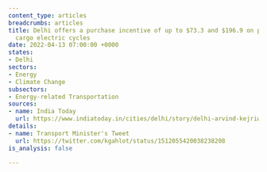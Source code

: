 ```yaml
---
content_type: articles
breadcrumbs: articles
title: Delhi offers a purchase incentive of up to $73.3 and $196.9 on passenger and
  cargo electric cycles
date: 2022-04-13 07:00:00 +0000
states:
- Delhi
sectors:
- Energy
- Climate Change
subsectors:
- Energy-related Transportation
sources:
- name: India Today
  url: https://www.indiatoday.in/cities/delhi/story/delhi-arvind-kejriwal-government-brings-e-cycles-under-ev-policy-in-delhi-to-provide-subsidy-1934889-2022-04-08
details:
- name: Transport Minister's Tweet
  url: https://twitter.com/kgahlot/status/1512055420038238208
is_analysis: false

---
```

